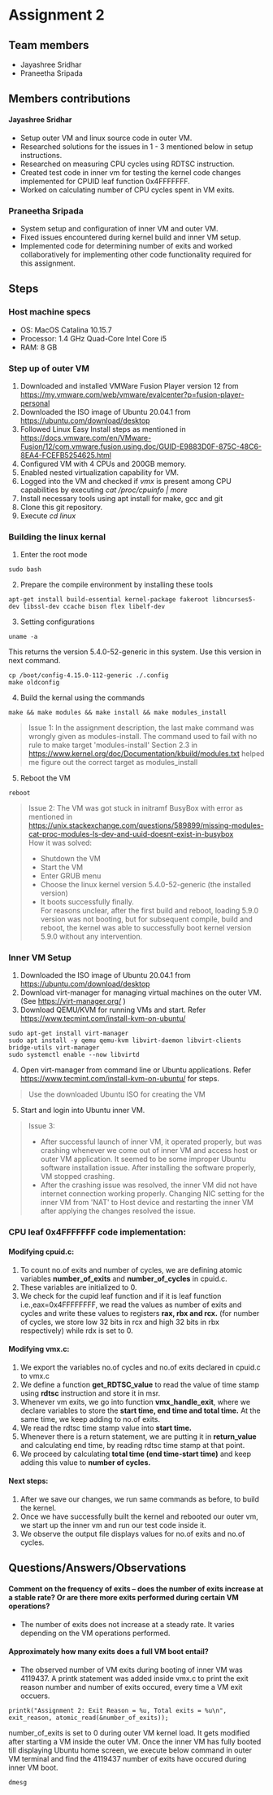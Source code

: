 # Assignment 2

## Team members
- Jayashree Sridhar
- Praneetha Sripada

## Members contributions
#### Jayashree Sridhar
- Setup outer VM and linux source code in outer VM.
- Researched solutions for the issues in 1 - 3 mentioned below in setup instructions.
- Researched on measuring CPU cycles using RDTSC instruction.
- Created test code in inner vm for testing the kernel code changes implemented for CPUID leaf function 0x4FFFFFFF.
- Worked on calculating number of CPU cycles spent in VM exits.

### Praneetha Sripada
- System setup and configuration of inner VM and outer VM.
- Fixed issues encountered during kernel build and inner VM setup.
- Implemented code for determining number of exits and worked collaboratively for implementing other code functionality required for this assignment. 



## Steps
### Host machine specs
- OS: MacOS Catalina 10.15.7
- Processor: 1.4 GHz Quad-Core Intel Core i5
- RAM: 8 GB

### Step up of outer VM
1. Downloaded and installed VMWare Fusion Player version 12 from https://my.vmware.com/web/vmware/evalcenter?p=fusion-player-personal 
2. Downloaded the ISO image of Ubuntu 20.04.1 from https://ubuntu.com/download/desktop
3. Followed Linux Easy Install steps as mentioned in https://docs.vmware.com/en/VMware-Fusion/12/com.vmware.fusion.using.doc/GUID-E9883D0F-875C-48C6-8EA4-FCEFB5254625.html
4. Configured VM with 4 CPUs and 200GB memory.
5. Enabled nested virtualization capability for VM.
6. Logged into the VM and checked if *vmx* is present among CPU capabilities by executing *cat /proc/cpuinfo | more*
7. Install necessary tools using apt install for make, gcc and git
8. Clone this git repository.
9. Execute *cd linux*

### Building the linux kernal
1. Enter the root mode 
```
sudo bash
```
2. Prepare the compile environment by installing these tools
```
apt-get install build-essential kernel-package fakeroot libncurses5-dev libssl-dev ccache bison flex libelf-dev
```
3. Setting configurations
```
uname -a
```
This returns the version 5.4.0-52-generic in this system. Use this version in next command.
```
cp /boot/config-4.15.0-112-generic ./.config
make oldconfig
```
4. Build the kernal using the commands
```
make && make modules && make install && make modules_install
```
> Issue 1:
> In the assignment description, the last make command was wrongly given as modules-install.
> The command used to fail with no rule to make target 'modules-install'
> Section 2.3 in https://www.kernel.org/doc/Documentation/kbuild/modules.txt helped me figure out the correct target as modules_install

5. Reboot the VM 
```
reboot
```
> Issue 2: 
> The VM was got stuck in initramf BusyBox with error as mentioned in https://unix.stackexchange.com/questions/589899/missing-modules-cat-proc-modules-ls-dev-and-uuid-doesnt-exist-in-busybox  
> How it was solved:
> - Shutdown the VM
> - Start the VM
> - Enter GRUB menu
> - Choose the linux kernel version 5.4.0-52-generic (the installed version)
> - It boots successfully finally.    
> For reasons unclear, after the first build and reboot, loading 5.9.0 version was not booting, but for subsequent compile, build and reboot, the kernel was able to successfully boot kernel version 5.9.0 without any intervention.


### Inner VM Setup
1. Downloaded the ISO image of Ubuntu 20.04.1 from https://ubuntu.com/download/desktop
2. Download virt-manager for managing virtual machines on the outer VM. (See https://virt-manager.org/ )
3. Download QEMU/KVM for running VMs and start. Refer https://www.tecmint.com/install-kvm-on-ubuntu/
```
sudo apt-get install virt-manager
sudo apt install -y qemu qemu-kvm libvirt-daemon libvirt-clients bridge-utils virt-manager
sudo systemctl enable --now libvirtd
```
4. Open virt-manager from command line or Ubuntu applications. Refer https://www.tecmint.com/install-kvm-on-ubuntu/ for steps.
> Use the downloaded Ubuntu ISO for creating the VM
5. Start and login into Ubuntu inner VM.
> Issue 3:
> - After successful launch of inner VM, it operated properly, but was crashing whenever we come out of inner VM and access host or outer VM application. It seemed to be some improper Ubuntu software installation issue. After installing the software properly, VM stopped crashing.
> - After the crashing issue was resolved, the inner VM did not have internet connection working properly. Changing NIC setting for the inner VM from 'NAT' to Host device and restarting the inner VM after applying the changes resolved the issue. 


### CPU leaf 0x4FFFFFFF code implementation:

#### Modifying cpuid.c:
1. To count no.of exits and number of cycles, we are defining atomic variables **number_of_exits** and **number_of_cycles** in cpuid.c.
2. These variables are initialized to 0.
3. We check for the cupid leaf function and if it is leaf function i.e.,eax=0x4FFFFFFFF, we read the values as number of exits and cycles and write these values to registers **rax, rbx and rcx.** (for number of cycles, we store low 32 bits in rcx and high 32 bits in rbx respectively) while rdx is set to 0.

#### Modifying vmx.c:
1. We export the variables no.of cycles and no.of exits declared in cpuid.c to vmx.c
2. We define a function **get_RDTSC_value** to read the value of time stamp using **rdtsc** instruction and store it in msr.
3. Whenever vm exits, we go into function **vmx_handle_exit**, where we declare variables to store the **start time, end time and total time.** At the same time,    we keep adding to no.of exits.
4. We read the rdtsc time stamp value into **start time.**
5. Whenever there is a return statement, we are putting it in **return_value** and calculating end time, by reading rdtsc time stamp at that point.
6. We proceed by calculating **total time (end time-start time)** and keep adding this value to **number of cycles.**


#### Next steps:
1. After we save our changes, we run same commands as before, to build the kernel.
2. Once we have successfully built the kernel and rebooted our outer vm, we start up the inner vm and run our test code inside it.
3. We observe the output file displays values for no.of exits and no.of cycles.




## Questions/Answers/Observations

#### Comment on the frequency of exits – does the number of exits increase at a stable rate? Or are there more exits performed during certain VM operations?
- The number of exits does not increase at a steady rate. It varies depending on the VM operations performed. 

#### Approximately how many exits does a full VM boot entail?
- The observed number of VM exits during booting of inner VM was 4119437. A printk statement was added inside vmx.c to print the exit reason number and number of exits occured, every time a VM exit occuers.

```
printk("Assignment 2: Exit Reason = %u, Total exits = %u\n", exit_reason, atomic_read(&number_of_exits));
```
number_of_exits is set to 0 during outer VM kernel load. It gets modified after starting a VM inside the outer VM.
Once the inner VM has fully booted till displaying Ubuntu home screen, we execute below command in outer VM terminal and find the 4119437 number of exits have occured during inner VM boot.
```
dmesg
```




